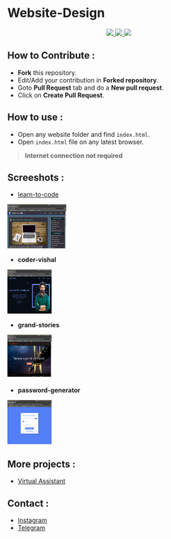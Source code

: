 # Website-Design 


<p align="center">
  <a href="https://github.com/vishal2376/Website-Design/issues">
    <img src="https://img.shields.io/github/issues/vishal2376/Website-Design"/> 
  </a> 
  <a href="https://github.com/vishal2376/Website-Design/stargazers">
    <img src="https://img.shields.io/github/stars/vishal2376/Website-Design"/> 
  </a>
    <a href="https://github.com/vishal2376/Website-Design/blob/master/LICENSE">
    <img src="https://img.shields.io/github/license/vishal2376/Website-Design"/> 
  </a>
</p>

## How to Contribute :
  - **Fork** this repository.
  - Edit/Add your contribution in **Forked repository**.
  - Goto **Pull Request** tab and do a **New pull request**.
  - Click on **Create Pull Request**. 

## How to use :

- Open any website folder and find `index.html`.
- Open `index.html` file on any latest browser.

> **Internet connection not required**

## Screeshots :

  - [learn-to-code](https://github.com/vishal2376/Website-Design/blob/master/learn-to-code/)
  <img src="https://github.com/vishal2376/Website-Design/blob/master/learn-to-code/Screenshots/1.png" height="100px">
  
  - **coder-vishal**
  <img src="https://github.com/vishal2376/Website-Design/blob/master/coder-vishal/screenshot/1.png" height="100px" width="100px">

  - **grand-stories**
  <img src="https://github.com/vishal2376/Website-Design/blob/master/grand-stories/screenshots/1.png" height="100px" width="100px">

  - **password-generator**
  <img src="https://github.com/vishal2376/Website-Design/blob/master/password-generator/screenshots/1.png" height="100px" width="100px">

## More projects : 
   
  - [Virtual Assistant](https://github.com/vishal2376/virtual-assistant)

## Contact :  
  - [Instagram](https://www.instagram.com/vishal_2376/)
  - [Telegram](https://t.me/vishal2376/)
